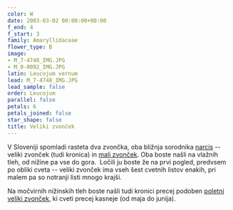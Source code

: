 ```yaml
---
color: W
date: 2003-03-02 00:00:00+00:00
f_end: 4
f_start: 3
family: Amaryllidaceae
flower_type: B
image:
- M_7-4748_IMG.JPG
- M_0-0092_IMG.JPG
latin: Leucojum vernum
lead: M_7-4748_IMG.JPG
lead_sample: false
order: Leucojum
parallel: false
petals: 6
petals_joined: false
star_shape: false
title: Veliki zvonček
---
```

V Sloveniji spomladi rasteta dva zvončka, oba bližnja sorodnika [narcis](../genus/narcissus) -- veliki zvonček (tudi kronica) in [mali zvonček](../galanthusnivalis/). Oba boste našli na vlažnih tleh, od nižine pa vse do gora.  Ločili ju boste že na prvi pogled, predvsem po obliki cveta -- veliki zvonček ima vseh šest cvetnih listov enakih, pri malem pa so notranji listi mnogo krajši.

Na močvirnih nižinskih tleh boste našli tudi kronici precej podoben [poletni veliki zvonček](../leucojumaestivum/), ki cveti precej kasneje (od maja do junija).
